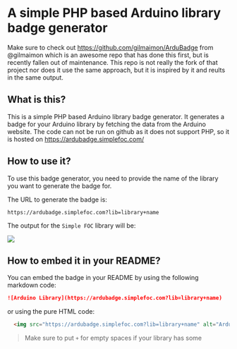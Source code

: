 # A simple PHP based Arduino library badge generator


Make sure to check out https://github.com/gilmaimon/ArduBadge from @gilmaimon which is an awesome repo that has 
done this first, but is recently fallen out of maintenance. 
This repo is not really the fork of that project nor does it use the same approach, 
but it is inspired by it and reults in the same output.


## What is this?

This is a simple PHP based Arduino library badge generator. 
It generates a badge for your Arduino library by fetching the data from the
 Arduino website. The code can not be run on github as it does not support PHP, so it is hosted on 
 https://ardubadge.simplefoc.com/ 


## How to use it?

To use this badge generator, you need to provide the name of the library you want to generate the badge for.

The URL to generate the badge is:

```
https://ardubadge.simplefoc.com?lib=library+name
```
The output for the `Simple FOC` library will be:

![](https://ardubadge.simplefoc.com?lib=Simple+FOC)

## How to embed it in your README?

You can embed the badge in your README by using the following markdown code:
```markdown
![Arduino Library](https://ardubadge.simplefoc.com?lib=library+name)
```

or using the pure HTML code:
```html
  <img src="https://ardubadge.simplefoc.com?lib=library+name" alt="Arduino Library">
```

> Make sure to put `+` for empty spaces if your library has some
